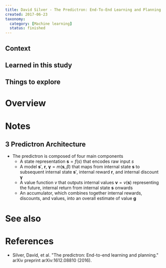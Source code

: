 ```yaml
---
title: David Silver - The Predictron: End-To-End Learning and Planning (2016)
created: 2017-06-23
taxonomy:
  category: [Machine learning]
  status: finished
---
```


## Context

## Learned in this study

## Things to explore

# Overview

# Notes
## 3 Predictron Architecture
* The predictron is composed of four main components
	* A state representation $\textbf{s} = f(s)$ that encodes raw input $s$
	* A model $\textbf{s}'$, $\textbf{r}$, $\boldsymbol{\gamma} = m(\textbf{s}, \beta)$ that maps from internal state $\textbf{s}$ to subsequent internal state $\textbf{s}'$, internal reward $\textbf{r}$, and internal discount $\boldsymbol{\gamma}$
	* A value function $v$ that outputs internal values $\textbf{v} = v(\textbf{s})$ representing the future, internal return from internal state $\textbf{s}$ onwards
	* An accumulator, which combines together internal rewards, discounts, and values, into an overall estimate of value $\textbf{g}$

# See also

# References
* Silver, David, et al. "The predictron: End-to-end learning and planning." arXiv preprint arXiv:1612.08810 (2016).
